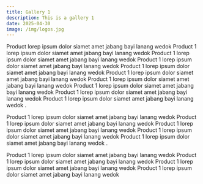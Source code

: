 ```yaml
---
title: Gallery 1
description: This is a gallery 1
date: 2025-04-30
image: /img/logos.jpg
---
```

Product  lorep ipsum dolor siamet amet jabang bayi lanang wedok Product 1 lorep ipsum dolor siamet amet jabang bayi lanang wedok Product 1 lorep ipsum dolor siamet amet jabang bayi lanang wedok Product 1 lorep ipsum dolor siamet amet jabang bayi lanang wedok Product 1 lorep ipsum dolor siamet amet jabang bayi lanang wedok Product 1 lorep ipsum dolor siamet amet jabang bayi lanang wedok Product 1 lorep ipsum dolor siamet amet jabang bayi lanang wedok Product 1 lorep ipsum dolor siamet amet jabang bayi lanang wedok Product 1 lorep ipsum dolor siamet amet jabang bayi lanang wedok Product 1 lorep ipsum dolor siamet amet jabang bayi lanang wedok .

Product 1 lorep ipsum dolor siamet amet jabang bayi lanang wedok Product 1 lorep ipsum dolor siamet amet jabang bayi lanang wedok Product 1 lorep ipsum dolor siamet amet jabang bayi lanang wedok Product 1 lorep ipsum dolor siamet amet jabang bayi lanang wedok Product 1 lorep ipsum dolor siamet amet jabang bayi lanang wedok .

Product 1 lorep ipsum dolor siamet amet jabang bayi lanang wedok Product 1 lorep ipsum dolor siamet amet jabang bayi lanang wedok Product 1 lorep ipsum dolor siamet amet jabang bayi lanang wedok Product 1 lorep ipsum dolor siamet amet jabang bayi lanang wedok 
